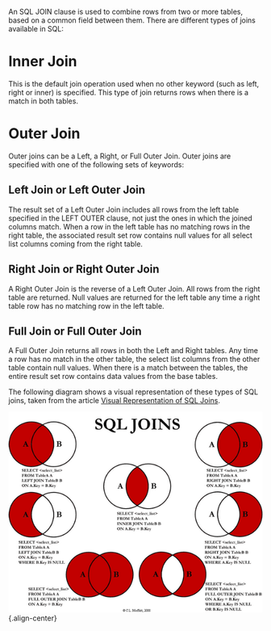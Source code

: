 <!-- TITLE: Difference Between Types of SQL Joins -->
<!-- SUBTITLE: Inner join, Outer Join, Left Join and more... -->

An SQL JOIN clause is used to combine rows from two or more tables, based on a common field between them. There are different types of joins available in SQL:
# Inner Join
This is the default join operation used when no other keyword (such as left, right or inner) is specified. This type of join returns rows when there is a match in both tables.

# Outer Join
Outer joins can be a Left, a Right, or Full Outer Join. Outer joins are specified with one of the following sets of keywords:

## Left Join or Left Outer Join
The result set of a Left Outer Join includes all rows from the left table specified in the LEFT OUTER clause, not just the ones in which the joined columns match. When a row in the left table has no matching rows in the right table, the associated result set row contains null values for all select list columns coming from the right table.

## Right Join or Right Outer Join
A Right Outer Join is the reverse of a Left Outer Join. All rows from the right table are returned. Null values are returned for the left table any time a right table row has no matching row in the left table.

## Full Join or Full Outer Join
A Full Outer Join returns all rows in both the Left and Right tables. Any time a row has no match in the other table, the select list columns from the other table contain null values. When there is a match between the tables, the entire result set row contains data values from the base tables.

The following diagram shows a visual representation of these types of SQL joins, taken from the article [Visual Representation of SQL Joins](https://www.codeproject.com/Articles/33052/Visual-Representation-of-SQL-Joins "read article").

![Visual Sql Joins V 2](/uploads/sql/visual-sql-joins-v-2.png "Visual Sql Joins V 2"){.align-center}